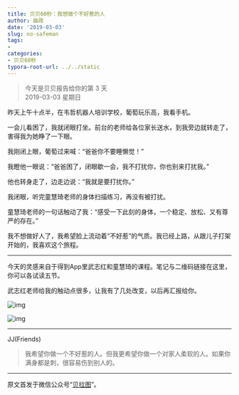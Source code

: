 ```yaml
---
title: 贝贝60秒：我想做个不好惹的人
author: 曲政
date: '2019-03-03'
slug: no-safeman
tags:
- 
categories:
- 贝贝60秒
typora-root-url: ../../static
---
```

> 今天是贝贝报告给你的第 3 天   
> 2019-03-03 星期日 

昨天上午十点半，在韦哲机器人培训学校，葡萄玩乐高，我看手机。

一会儿看困了，我就闭眼打坐。前台的老师给各位家长送水，到我旁边就转走了，害得我为她睁了一下眼。

我刚闭上眼，葡萄过来喊：“爸爸你不要睡懒觉！”

我瞪他一眼说：“爸爸困了，闭眼歇一会，我不打扰你，你也别来打扰我。”

他也转身走了，边走边说：“我就是要打扰你。”

我闭眼，听完童慧琦老师的身体扫描练习，再没有被打扰。

童慧琦老师的一句话触动了我：“感受一下此刻的身体，一个稳定、放松、又有尊严的存在。” 

我不想做好人了，我希望脸上流动着“不好惹”的气质。我已经上路，从跟儿子打架开始的，我喜欢这个旅程。

------

今天的灵感来自于得到App里武志红和童慧琦的课程。笔记与二维码链接在这里，你可以各试读五节。

武志红老师给我的触动点很多，让我有了几处改变，以后再汇报给你。

![img](/images/2019-03-03-%E8%B4%9D%E8%B4%9D60%E7%A7%92%EF%BC%9A%E6%88%91%E6%83%B3%E5%81%9A%E4%B8%AA%E4%B8%8D%E5%A5%BD%E6%83%B9%E7%9A%84%E4%BA%BA/640-20191230125249861.jpeg)

![img](/images/2019-03-03-%E8%B4%9D%E8%B4%9D60%E7%A7%92%EF%BC%9A%E6%88%91%E6%83%B3%E5%81%9A%E4%B8%AA%E4%B8%8D%E5%A5%BD%E6%83%B9%E7%9A%84%E4%BA%BA/640-20191230125249904.jpeg)



---

JJ(Friends)

>   我希望你做一个不好惹的人。但我更希望你做一个对家人柔软的人。如果你满身都是刺，很容易伤到别人的。

---

原文首发于微信公众号“[贝拉图](https://mp.weixin.qq.com/s/h2Nd-B71hnLDXRiaNpiaUw)”。